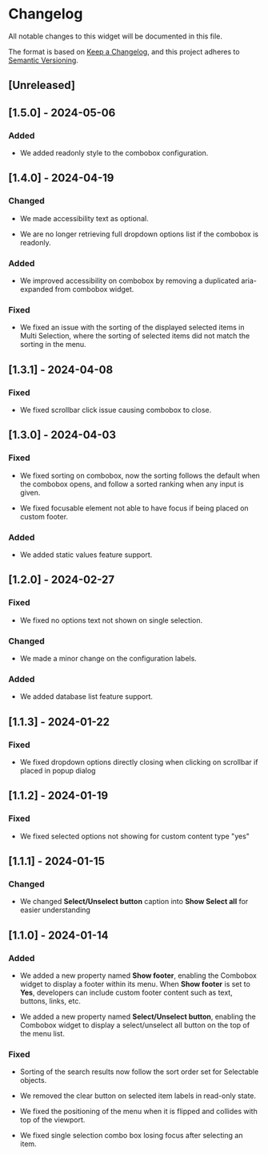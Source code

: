 # Changelog

All notable changes to this widget will be documented in this file.

The format is based on [Keep a Changelog](https://keepachangelog.com/en/1.0.0/), and this project adheres to [Semantic Versioning](https://semver.org/spec/v2.0.0.html).

## [Unreleased]

## [1.5.0] - 2024-05-06

### Added

-   We added readonly style to the combobox configuration.

## [1.4.0] - 2024-04-19

### Changed

-   We made accessibility text as optional.

-   We are no longer retrieving full dropdown options list if the combobox is readonly.

### Added

-   We improved accessibility on combobox by removing a duplicated aria-expanded from combobox widget.

### Fixed

-   We fixed an issue with the sorting of the displayed selected items in Multi Selection, where the sorting of selected items did not match the sorting in the menu.

## [1.3.1] - 2024-04-08

### Fixed

-   We fixed scrollbar click issue causing combobox to close.

## [1.3.0] - 2024-04-03

### Fixed

-   We fixed sorting on combobox, now the sorting follows the default when the combobox opens, and follow a sorted ranking when any input is given.

-   We fixed focusable element not able to have focus if being placed on custom footer.

### Added

-   We added static values feature support.

## [1.2.0] - 2024-02-27

### Fixed

-   We fixed no options text not shown on single selection.

### Changed

-   We made a minor change on the configuration labels.

### Added

-   We added database list feature support.

## [1.1.3] - 2024-01-22

### Fixed

-   We fixed dropdown options directly closing when clicking on scrollbar if placed in popup dialog

## [1.1.2] - 2024-01-19

### Fixed

-   We fixed selected options not showing for custom content type "yes"

## [1.1.1] - 2024-01-15

### Changed

-   We changed **Select/Unselect button** caption into **Show Select all** for easier understanding

## [1.1.0] - 2024-01-14

### Added

-   We added a new property named **Show footer**, enabling the Combobox widget to display a footer within its menu. When **Show footer** is set to **Yes**, developers can include custom footer content such as text, buttons, links, etc.

-   We added a new property named **Select/Unselect button**, enabling the Combobox widget to display a select/unselect all button on the top of the menu list.

### Fixed

-   Sorting of the search results now follow the sort order set for Selectable objects.

-   We removed the clear button on selected item labels in read-only state.

-   We fixed the positioning of the menu when it is flipped and collides with top of the viewport.

-   We fixed single selection combo box losing focus after selecting an item.
